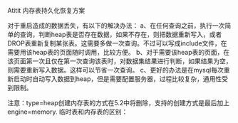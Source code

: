 Atitit 内存表持久化恢复方案




对于重启造成的数据丢失，有以下的解决办法：
a、在任何查询之前，执行一次简单的查询，判断heap表是否存在数据，如果不存在，则把数据重新写入，或者DROP表重新复制某张表。这需要多做一次查询。不过可以写成include文件，在需要用该heap表的页面随时调用，比较方便。
b、对于需要该heap表的页面，在该页面第一次且仅在第一次查询该表时，对数据集结果进行判断，如果结果为空，则需要重新写入数据。这样可以节省一次查询。
c、更好的办法是在mysql每次重新启动时自动写入数据到heap，但是需要配置服务器，过程比较复杂，通用性受到限制。

注意：type=heap创建内存表的方式在5.2中将删除，支持的创建方式是最后加上engine=memory.
临时表和内存表的区别：

